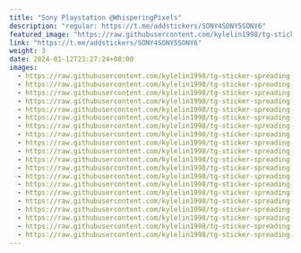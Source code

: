 ```yaml
---
title: "Sony Playstation @WhisperingPixels"
description: "regular: https://t.me/addstickers/SONY4SONY5SONY6"
featured_image: "https://raw.githubusercontent.com/kylelin1998/tg-sticker-spreading-worldwide-images/main/img/04f31c6b-b153-4e60-ade0-5f3a77209f3a.jpg"
link: "https://t.me/addstickers/SONY4SONY5SONY6"
weight: 3
date: 2024-01-12T23:27:24+08:00
images:
  - https://raw.githubusercontent.com/kylelin1998/tg-sticker-spreading-worldwide-images/main/img/04f31c6b-b153-4e60-ade0-5f3a77209f3a.jpg
  - https://raw.githubusercontent.com/kylelin1998/tg-sticker-spreading-worldwide-images/main/img/0345822b-3ad2-48be-ab13-abcec9b4c079.jpg
  - https://raw.githubusercontent.com/kylelin1998/tg-sticker-spreading-worldwide-images/main/img/1c5652da-48cb-40bd-9c1a-55894170fde3.jpg
  - https://raw.githubusercontent.com/kylelin1998/tg-sticker-spreading-worldwide-images/main/img/aea15ab4-b7e5-4d65-96ac-e9cbb93ccbb3.jpg
  - https://raw.githubusercontent.com/kylelin1998/tg-sticker-spreading-worldwide-images/main/img/7fe3de5a-71b5-47e6-b724-5237038b36e7.jpg
  - https://raw.githubusercontent.com/kylelin1998/tg-sticker-spreading-worldwide-images/main/img/40186451-dd46-480f-a79b-ee77d0344368.jpg
  - https://raw.githubusercontent.com/kylelin1998/tg-sticker-spreading-worldwide-images/main/img/45ec782b-6b55-4a53-b874-b56b1a460629.jpg
  - https://raw.githubusercontent.com/kylelin1998/tg-sticker-spreading-worldwide-images/main/img/fb3ccc3c-b0b3-4830-8796-d23a807fa71e.jpg
  - https://raw.githubusercontent.com/kylelin1998/tg-sticker-spreading-worldwide-images/main/img/629190d1-4910-447f-9cf5-c5a829ead9ff.jpg
  - https://raw.githubusercontent.com/kylelin1998/tg-sticker-spreading-worldwide-images/main/img/09504d4a-0739-4e5b-9aba-2a445c136b70.jpg
  - https://raw.githubusercontent.com/kylelin1998/tg-sticker-spreading-worldwide-images/main/img/1b832792-e5c7-43d8-9d4d-89b51b16fdb5.jpg
  - https://raw.githubusercontent.com/kylelin1998/tg-sticker-spreading-worldwide-images/main/img/54776edb-f730-4ecb-a0d1-aea2d12986c6.jpg
  - https://raw.githubusercontent.com/kylelin1998/tg-sticker-spreading-worldwide-images/main/img/a170dd61-fe20-46ec-b32e-f4dd81e71201.jpg
  - https://raw.githubusercontent.com/kylelin1998/tg-sticker-spreading-worldwide-images/main/img/a609aac4-1b69-42c0-8fad-a41876c251b1.jpg
  - https://raw.githubusercontent.com/kylelin1998/tg-sticker-spreading-worldwide-images/main/img/72657807-075e-4d4e-b4ce-8900cfc094d0.jpg
  - https://raw.githubusercontent.com/kylelin1998/tg-sticker-spreading-worldwide-images/main/img/fee8f923-bec8-466e-b396-4b023a406ba1.jpg
  - https://raw.githubusercontent.com/kylelin1998/tg-sticker-spreading-worldwide-images/main/img/0faf0997-1b8c-401d-8cbf-2141c1938c50.jpg
  - https://raw.githubusercontent.com/kylelin1998/tg-sticker-spreading-worldwide-images/main/img/5256b4cd-9729-4ecb-b0f3-4bd6cb7518c7.jpg
  - https://raw.githubusercontent.com/kylelin1998/tg-sticker-spreading-worldwide-images/main/img/438cd2ca-b13b-429c-a8aa-ada35b5c5a8d.jpg
  - https://raw.githubusercontent.com/kylelin1998/tg-sticker-spreading-worldwide-images/main/img/ff3f1bc4-52e5-4f37-adec-bd8abdc6b496.jpg
---
```

